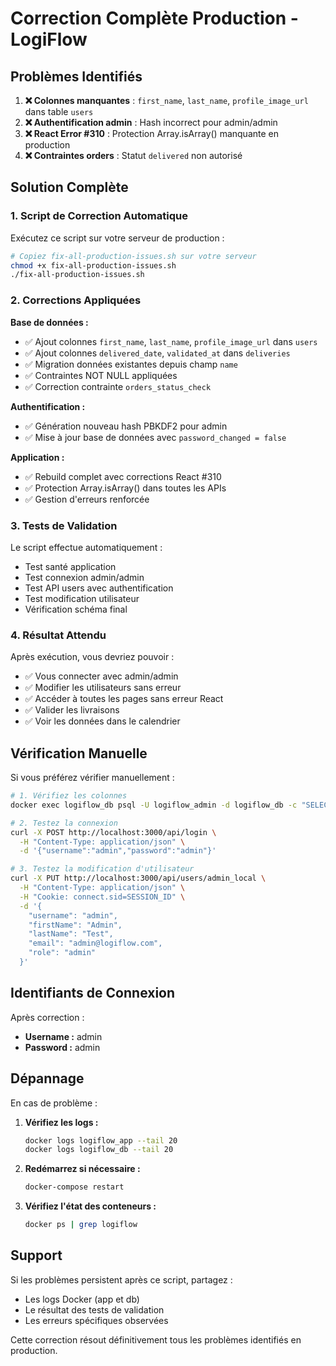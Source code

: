 # Correction Complète Production - LogiFlow

## Problèmes Identifiés

1. **❌ Colonnes manquantes** : `first_name`, `last_name`, `profile_image_url` dans table `users`
2. **❌ Authentification admin** : Hash incorrect pour admin/admin
3. **❌ React Error #310** : Protection Array.isArray() manquante en production
4. **❌ Contraintes orders** : Statut `delivered` non autorisé

## Solution Complète

### 1. Script de Correction Automatique

Exécutez ce script sur votre serveur de production :

```bash
# Copiez fix-all-production-issues.sh sur votre serveur
chmod +x fix-all-production-issues.sh
./fix-all-production-issues.sh
```

### 2. Corrections Appliquées

**Base de données :**
- ✅ Ajout colonnes `first_name`, `last_name`, `profile_image_url` dans `users`
- ✅ Ajout colonnes `delivered_date`, `validated_at` dans `deliveries`
- ✅ Migration données existantes depuis champ `name`
- ✅ Contraintes NOT NULL appliquées
- ✅ Correction contrainte `orders_status_check`

**Authentification :**
- ✅ Génération nouveau hash PBKDF2 pour admin
- ✅ Mise à jour base de données avec `password_changed = false`

**Application :**
- ✅ Rebuild complet avec corrections React #310
- ✅ Protection Array.isArray() dans toutes les APIs
- ✅ Gestion d'erreurs renforcée

### 3. Tests de Validation

Le script effectue automatiquement :
- Test santé application
- Test connexion admin/admin
- Test API users avec authentification
- Test modification utilisateur
- Vérification schéma final

### 4. Résultat Attendu

Après exécution, vous devriez pouvoir :
- ✅ Vous connecter avec admin/admin
- ✅ Modifier les utilisateurs sans erreur
- ✅ Accéder à toutes les pages sans erreur React
- ✅ Valider les livraisons
- ✅ Voir les données dans le calendrier

## Vérification Manuelle

Si vous préférez vérifier manuellement :

```bash
# 1. Vérifiez les colonnes
docker exec logiflow_db psql -U logiflow_admin -d logiflow_db -c "SELECT column_name FROM information_schema.columns WHERE table_name = 'users' AND column_name IN ('first_name', 'last_name', 'profile_image_url');"

# 2. Testez la connexion
curl -X POST http://localhost:3000/api/login \
  -H "Content-Type: application/json" \
  -d '{"username":"admin","password":"admin"}'

# 3. Testez la modification d'utilisateur
curl -X PUT http://localhost:3000/api/users/admin_local \
  -H "Content-Type: application/json" \
  -H "Cookie: connect.sid=SESSION_ID" \
  -d '{
    "username": "admin",
    "firstName": "Admin",
    "lastName": "Test",
    "email": "admin@logiflow.com",
    "role": "admin"
  }'
```

## Identifiants de Connexion

Après correction :
- **Username :** admin
- **Password :** admin

## Dépannage

En cas de problème :

1. **Vérifiez les logs :**
   ```bash
   docker logs logiflow_app --tail 20
   docker logs logiflow_db --tail 20
   ```

2. **Redémarrez si nécessaire :**
   ```bash
   docker-compose restart
   ```

3. **Vérifiez l'état des conteneurs :**
   ```bash
   docker ps | grep logiflow
   ```

## Support

Si les problèmes persistent après ce script, partagez :
- Les logs Docker (app et db)
- Le résultat des tests de validation
- Les erreurs spécifiques observées

Cette correction résout définitivement tous les problèmes identifiés en production.